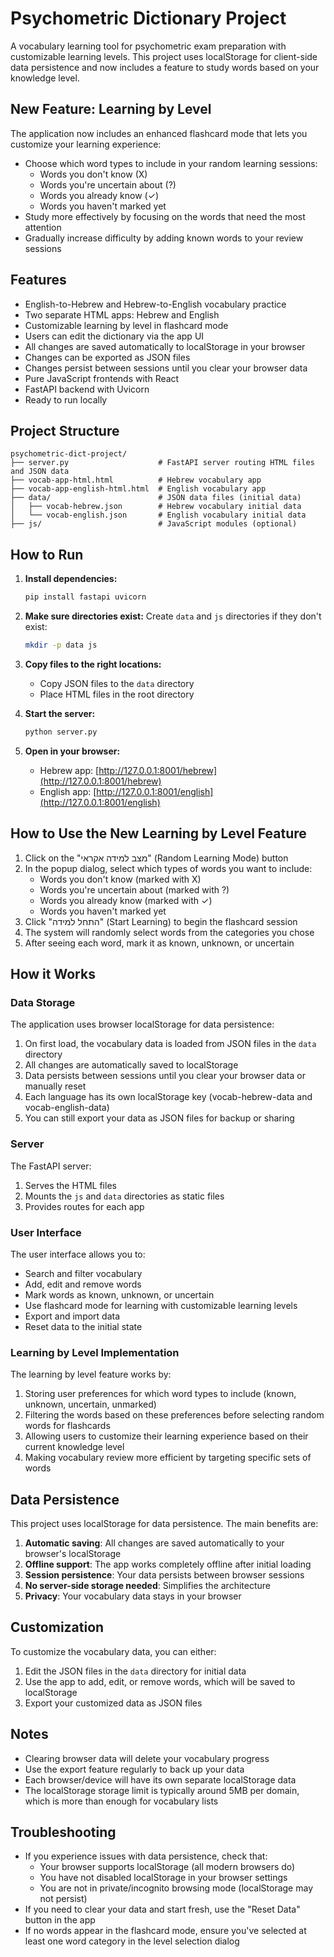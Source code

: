 # Psychometric Dictionary Project

A vocabulary learning tool for psychometric exam preparation with customizable learning levels. This project uses localStorage for client-side data persistence and now includes a feature to study words based on your knowledge level.

## New Feature: Learning by Level
The application now includes an enhanced flashcard mode that lets you customize your learning experience:
- Choose which word types to include in your random learning sessions:
  - Words you don't know (X)
  - Words you're uncertain about (?)
  - Words you already know (✓)
  - Words you haven't marked yet
- Study more effectively by focusing on the words that need the most attention
- Gradually increase difficulty by adding known words to your review sessions

## Features
- English-to-Hebrew and Hebrew-to-English vocabulary practice
- Two separate HTML apps: Hebrew and English
- Customizable learning by level in flashcard mode
- Users can edit the dictionary via the app UI
- All changes are saved automatically to localStorage in your browser
- Changes can be exported as JSON files
- Changes persist between sessions until you clear your browser data
- Pure JavaScript frontends with React
- FastAPI backend with Uvicorn
- Ready to run locally

## Project Structure
```
psychometric-dict-project/
├── server.py                    # FastAPI server routing HTML files and JSON data
├── vocab-app-html.html          # Hebrew vocabulary app
├── vocab-app-english-html.html  # English vocabulary app
├── data/                        # JSON data files (initial data)
│   ├── vocab-hebrew.json        # Hebrew vocabulary initial data
│   └── vocab-english.json       # English vocabulary initial data
├── js/                          # JavaScript modules (optional)
```

## How to Run
1. **Install dependencies:**
   ```bash
   pip install fastapi uvicorn
   ```

2. **Make sure directories exist:**
   Create `data` and `js` directories if they don't exist:
   ```bash
   mkdir -p data js
   ```

3. **Copy files to the right locations:**
   - Copy JSON files to the `data` directory
   - Place HTML files in the root directory

4. **Start the server:**
   ```bash
   python server.py
   ```

5. **Open in your browser:**
   - Hebrew app: [http://127.0.0.1:8001/hebrew](http://127.0.0.1:8001/hebrew)
   - English app: [http://127.0.0.1:8001/english](http://127.0.0.1:8001/english)

## How to Use the New Learning by Level Feature

1. Click on the "מצב למידה אקראי" (Random Learning Mode) button
2. In the popup dialog, select which types of words you want to include:
   - Words you don't know (marked with X)
   - Words you're uncertain about (marked with ?)
   - Words you already know (marked with ✓)
   - Words you haven't marked yet
3. Click "התחל למידה" (Start Learning) to begin the flashcard session
4. The system will randomly select words from the categories you chose
5. After seeing each word, mark it as known, unknown, or uncertain

## How it Works

### Data Storage
The application uses browser localStorage for data persistence:
1. On first load, the vocabulary data is loaded from JSON files in the `data` directory
2. All changes are automatically saved to localStorage
3. Data persists between sessions until you clear your browser data or manually reset
4. Each language has its own localStorage key (vocab-hebrew-data and vocab-english-data)
5. You can still export your data as JSON files for backup or sharing

### Server
The FastAPI server:
1. Serves the HTML files
2. Mounts the `js` and `data` directories as static files
3. Provides routes for each app

### User Interface
The user interface allows you to:
- Search and filter vocabulary
- Add, edit and remove words
- Mark words as known, unknown, or uncertain
- Use flashcard mode for learning with customizable learning levels
- Export and import data
- Reset data to the initial state

### Learning by Level Implementation
The learning by level feature works by:
1. Storing user preferences for which word types to include (known, unknown, uncertain, unmarked)
2. Filtering the words based on these preferences before selecting random words for flashcards
3. Allowing users to customize their learning experience based on their current knowledge level
4. Making vocabulary review more efficient by targeting specific sets of words

## Data Persistence
This project uses localStorage for data persistence. The main benefits are:

1. **Automatic saving**: All changes are saved automatically to your browser's localStorage
2. **Offline support**: The app works completely offline after initial loading
3. **Session persistence**: Your data persists between browser sessions
4. **No server-side storage needed**: Simplifies the architecture
5. **Privacy**: Your vocabulary data stays in your browser

## Customization
To customize the vocabulary data, you can either:
1. Edit the JSON files in the `data` directory for initial data
2. Use the app to add, edit, or remove words, which will be saved to localStorage
3. Export your customized data as JSON files

## Notes
- Clearing browser data will delete your vocabulary progress
- Use the export feature regularly to back up your data
- Each browser/device will have its own separate localStorage data
- The localStorage storage limit is typically around 5MB per domain, which is more than enough for vocabulary lists

## Troubleshooting
- If you experience issues with data persistence, check that:
  - Your browser supports localStorage (all modern browsers do)
  - You have not disabled localStorage in your browser settings
  - You are not in private/incognito browsing mode (localStorage may not persist)
- If you need to clear your data and start fresh, use the "Reset Data" button in the app
- If no words appear in the flashcard mode, ensure you've selected at least one word category in the level selection dialog